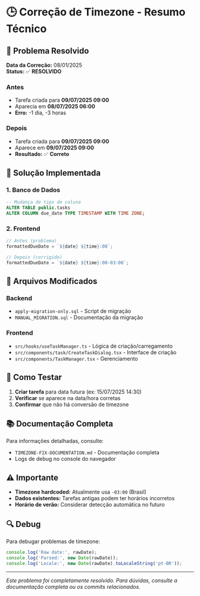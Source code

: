 # 🕒 Correção de Timezone - Resumo Técnico

## 🚨 Problema Resolvido

**Data da Correção:** 08/01/2025  
**Status:** ✅ **RESOLVIDO**

### Antes
- Tarefa criada para **09/07/2025 09:00**
- Aparecia em **08/07/2025 06:00**
- **Erro:** -1 dia, -3 horas

### Depois
- Tarefa criada para **09/07/2025 09:00**
- Aparece em **09/07/2025 09:00**
- **Resultado:** ✅ **Correto**

## 🔧 Solução Implementada

### 1. Banco de Dados
```sql
-- Mudança de tipo de coluna
ALTER TABLE public.tasks 
ALTER COLUMN due_date TYPE TIMESTAMP WITH TIME ZONE;
```

### 2. Frontend
```javascript
// Antes (problema)
formattedDueDate = `${date} ${time}:00`;

// Depois (corrigido)
formattedDueDate = `${date} ${time}:00-03:00`;
```

## 📁 Arquivos Modificados

### Backend
- `apply-migration-only.sql` - Script de migração
- `MANUAL_MIGRATION.sql` - Documentação da migração

### Frontend
- `src/hooks/useTaskManager.ts` - Lógica de criação/carregamento
- `src/components/task/CreateTaskDialog.tsx` - Interface de criação
- `src/components/TaskManager.tsx` - Gerenciamento

## 🧪 Como Testar

1. **Criar tarefa** para data futura (ex: 15/07/2025 14:30)
2. **Verificar** se aparece na data/hora corretas
3. **Confirmar** que não há conversão de timezone

## 📚 Documentação Completa

Para informações detalhadas, consulte:
- `TIMEZONE-FIX-DOCUMENTATION.md` - Documentação completa
- Logs de debug no console do navegador

## ⚠️ Importante

- **Timezone hardcoded:** Atualmente usa `-03:00` (Brasil)
- **Dados existentes:** Tarefas antigas podem ter horários incorretos
- **Horário de verão:** Considerar detecção automática no futuro

## 🔍 Debug

Para debugar problemas de timezone:
```javascript
console.log('Raw date:', rawDate);
console.log('Parsed:', new Date(rawDate));
console.log('Locale:', new Date(rawDate).toLocaleString('pt-BR'));
```

---

*Este problema foi completamente resolvido. Para dúvidas, consulte a documentação completa ou os commits relacionados.* 